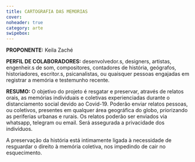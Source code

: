 ```yaml
---
title: CARTOGRAFIA DAS MEMORIAS 
cover: 
noheader: true
category: arte
swipebox: 
---
```

  
**PROPONENTE:**
Keila Zaché
  
**PERFIL DE COLABORADORES:**  desenvolvedor.s, designers, artistas, engenheir.s de som, compositores, contadores de história, geógrafos, historiadores, escritor.s, psicanalistas, ou quaisquer pessoas engajadas em registrar a memória e testemunho recente.
  
**RESUMO:**
O objetivo do projeto é resgatar e preservar, através de relatos orais, as memórias individuais e coletivas experienciadas durante o distanciamento social devido ao Covid-19. Poderão enviar relatos pessoas, ou coletivos, presentes em qualquer área geográfica do globo, priorizando as periferias urbanas e rurais. Os relatos poderão ser enviados via whatsapp, telegram ou email. Será assegurada a privacidade dos indivíduos.

A preservação da história está intimamente ligada à necessidade de resguardar o direito à memória coletiva, nos impedindo de cair no esquecimento.